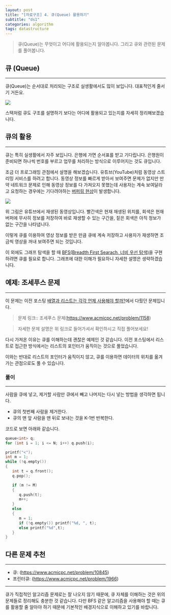 ```yaml
---
layout: post
title: "[자료구조] 4. 큐(Queue) 활용하기"
subtitle: "ds1"
categories: algorithm
tags: datastructure
---
```


> 큐(Queue)는 무엇이고 어디에 활용되는지 알아봅니다. 그리고 큐와 관련된 문제를 풀어봅니다.

## 큐 (Queue)
---

큐(Queue)는 순서대로 처리되는 구조로 실생활에서도 많이 보입니다. 대표적인게 줄서기 거든요.

![](https://laboputer.github.io/assets/img/algorithm/ds/04_queue1.PNG)

스택처럼 큐도 구조를 설명하기 보다는 어디에 활용되고 있는지를 자세히 정리해보겠습니다.

## 큐의 활용
---

큐는 특히 실생활에서 자주 보입니다. 은행에 가면 순서표를 받고 기다립니다. 은행원이 준비되면 하나씩 번호를 부르고 업무를 처리하는 방식으로 이루어지는 것도 큐입니다.

조금 더 프로그래밍 관점에서 설명을 해보겠습니다. 유튜브(YouTube)처럼 동영상 스트리밍 서비스를 하려고 합니다. 동영상 정보를 빠르게 받아서 보여주면 문제가 없지만 만약 네트워크 문제로 인해 동영상 정보를 다 가져오지 못했는데 사용자는 계속 보여달라고 요청하는 경우에는 기다려야하는 [버퍼링 현상](https://ko.wikipedia.org/wiki/%EB%B2%84%ED%8D%BC_(%EC%BB%B4%ED%93%A8%ED%84%B0_%EA%B3%BC%ED%95%99))이 발생합니다.

![](https://laboputer.github.io/assets/img/algorithm/ds/04_queue2.PNG)

위 그림은 유튜브에서 재생된 동영상입니다. 빨간색은 현재 재생된 위치를, 회색은 현재 버퍼에 무사히 정보를 저장하여 바로 재생할 수 있는 구간을, 짙은 회색은 아직 정보가 없는 구간을 나타냅니다. 

이렇게 큐를 이용하여 영상 정보를 받은 만큼 큐에 계속 저장하고 사용자가 재생하면 조금씩 영상을 꺼내 보여주면 되는 것입니다.

이 외에도 그래프 탐색을 할 때 [BFS(Breadth First Searach, 너비 우선 탐색)](https://ko.wikipedia.org/wiki/%EB%84%88%EB%B9%84_%EC%9A%B0%EC%84%A0_%ED%83%90%EC%83%89)을 구현하려면 큐를 필요로 합니다. 그래프에 대한 이해가 필요하니 자세한 설명은 생략하겠습니다.

## 예제: 조세푸스 문제
---
이 문제는 이전 포스팅 [배열과 리스트는 각각 언제 사용해야 할까?](https://laboputer.github.io/algorithm/2017/09/05/array-and-list/)에서 다뤘던 문제입니다.

> 문제 링크:: 조세푸스 문제(https://www.acmicpc.net/problem/1158)

> 자세한 문제 설명은 위 링크로 들어가셔서 확인하시고 직접 풀어보세요!

다시 가져온 이유는 큐를 이해하는데 괜찮은 예제인 것 같습니다. 이전 포스팅에서 리스트로 접근한 방식에서는 리스트의 포인터가 움직이는 것으로 풀었습니다.

이와는 반대로 리스트의 포인터가 움직이지 않고, 큐를 이용하면 데이터의 위치를 옮겨가는 관점으로도 풀 수 있습니다.

### 풀이
---

사람을 큐에 넣고, 제거할 사람만 큐에서 빼고 나머지는 다시 넣는 방법을 생각하면 됩니다.

- 큐의 첫번째 사람을 제거한다.
- 큐의 맨 앞 사람을 맨 뒤로 보내는 것을 K-1번 반복한다.

코드로 보면 아래와 같습니다.

```C
queue<int> q;
for (int i = 1; i <= N; i++) q.push(i);

printf("<");
int m = 1;
while (!q.empty())
{
   int t = q.front();
   q.pop();

   if (m != M)
   {
      q.push(t);
      m++;
   }
   else
   {
      m = 1;
      if (!q.empty()) printf("%d, ", t);
      else printf("%d",t);
   }
}
```

## 다른 문제 추천
---

- 큐: (https://www.acmicpc.net/problem/10845)
- 프린터큐: (https://www.acmicpc.net/problem/1966)

---
큐가 직접적인 알고리즘 문제로는 잘 나오지 않기 때문에, 큐 자체를 이해하는 것은 위의 문제들로 정리해도 충분한 것 같습니다. 다만 BFS 같은 알고리즘을 사용해야 할 때는 큐를 활용할 줄 알아야 하기 때문에 기본적인 배경지식으로 이해하고 있기를 바랍니다.